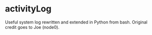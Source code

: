 # activityLog
Useful system log rewritten and extended in Python from bash. Original credit goes to Joe (node0).
